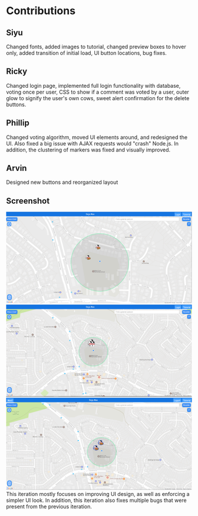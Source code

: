 # Contributions

## Siyu
Changed fonts, added images to tutorial, changed preview boxes to hover only, added transition of initial load, UI button locations, bug fixes.

## Ricky
Changed login page, implemented full login functionality with database, voting once per user, CSS to show if a comment was voted by a user, outer glow to signify the user's own cows, sweet alert confirmation for the delete buttons.

## Phillip
Changed voting algorithm, moved UI elements around, and redesigned the UI. Also fixed a big issue with AJAX
requests would "crash" Node.js. In addition, the clustering of markers was fixed and visually improved.

## Arvin
Designed new buttons and reorganized layout

## Screenshot
![Screenshot](Images/Milestone14_1.png)
![Screenshot](Images/Milestone14_2.png)
![Screenshot](Images/Milestone14_3.png)
This iteration mostly focuses on improving UI design, as well as enforcing a simpler UI look. In addition,
this iteration also fixes multiple bugs that were present from the previous iteration.
